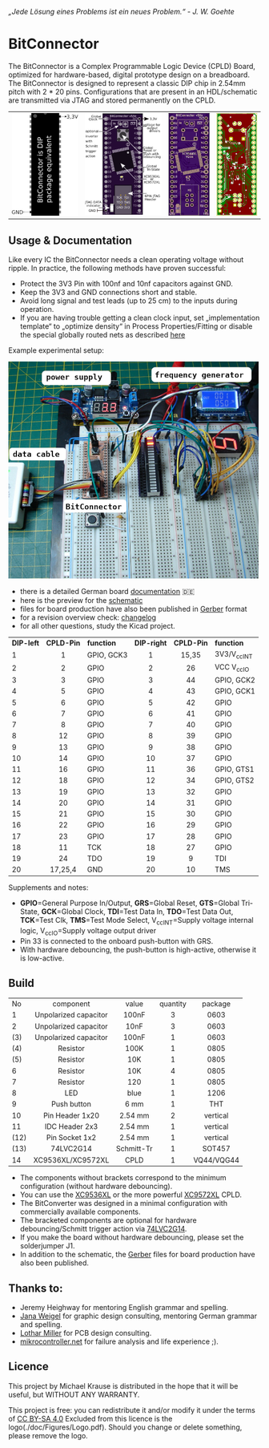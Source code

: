 *„Jede Lösung eines Problems ist ein neues Problem.“ - J. W. Goehte*

# BitConnector

The BitConnector is a Complex Programmable Logic Device (CPLD) Board, optimized for hardware-based, digital prototype design on a breadboard.
The BitConnector is designed to represent a classic DIP chip in 2.54mm pitch with 2 * 20 pins. 
Configurations that are present in an HDL/schematic are transmitted via JTAG and stored permanently on the CPLD.

<table><tr>
<td>   <img alt="BitConnector PCB layout" src="doc/Figures/package_equivalent.png"> </td>
<td>   <img alt="BitConnector" src="doc/Figures/BitConnector_Overview.png"> </td>
<td>   <img alt="BitConnector circuit board" src="doc/Figures/BitConnector_PCB.png"> </td>
<td>   <img alt="BitConnector PCB Copper layer" src="doc/Figures/BitConnector_copper_layer.png"> </td>
</tr></table>

## Usage & Documentation

Like every IC the BitConnector needs a clean operating voltage without ripple.
In practice, the following methods have proven successful:

- Protect the 3V3 Pin with 100nf and 10nf capacitors against GND.
- Keep the 3V3 and GND connections short and stable.
- Avoid long signal and test leads (up to 25 cm) to the inputs during operation.
- If you are having trouble getting a clean clock input, set „implementation template“ to „optimize density“ in Process Properties/Fitting
  or disable the special globally routed nets as described [here](https://web.archive.org/web/20210309172427/https://www.xilinx.com/support/documentation/sw_manuals/help/iseguide/mergedProjects/destech/html/cd_using_global_nets.htm)


Example experimental setup:

<img src="doc/Figures/development_environment.png" width="500"/>

- there is a detailed German board [documentation](doc/Board_Doc_German.pdf) :de:
- here is the preview for the [schematic](doc/schematic_v5Xe.pdf)
- files for board production have also been published in [Gerber](gerbers/gerbers_v5Xe.zip) format
- for a revision overview check: [changelog](changelog.txt)
- for all other questions, study the Kicad project.

|    |          |           |            |          |                   |
| :- | :------: | :-------- | :--------: | :------: | :---------------- |
| **DIP-left**  | **CPLD-Pin** | **function**   | **DIP-right**  | **CPLD-Pin** | **function** |
| 1  |    1     |GPIO, GCK3|      1      |  15,35   | 3V3/V<sub>ccINT</sub> |
| 2  |    2     | GPIO     |      2      |    26    | VCC V<sub>ccIO</sub>  |
| 3  |    3     | GPIO     |      3      |    44    | GPIO, GCK2            |
| 4  |    5     | GPIO     |      4      |    43    | GPIO, GCK1            |
| 5  |    6     | GPIO     |      5      |    42    | GPIO                  |
| 6  |    7     | GPIO     |      6      |    41    | GPIO                  |
| 7  |    8     | GPIO     |      7      |    40    | GPIO                  |
| 8  |    12    | GPIO     |      8      |    39    | GPIO                  |
| 9  |    13    | GPIO     |      9      |    38    | GPIO                  |
| 10 |    14    | GPIO     |      10     |    37    | GPIO                  |
| 11 |    16    | GPIO     |      11     |    36    | GPIO, GTS1            |
| 12 |    18    | GPIO     |      12     |    34    | GPIO, GTS2            |
| 13 |    19    | GPIO     |      13     |    32    | GPIO                  |
| 14 |    20    | GPIO     |      14     |    31    | GPIO                  |
| 15 |    21    | GPIO     |      15     |    30    | GPIO                  |
| 16 |    22    | GPIO     |      16     |    29    | GPIO                  |
| 17 |    23    | GPIO     |      17     |    28    | GPIO                  |
| 18 |    11    | TCK      |      18     |    27    | GPIO                  |
| 19 |    24    | TDO      |      19     |    9     | TDI                   |
| 20 |  17,25,4 | GND      |      20     |    10    | TMS                   |                                                      |

Supplements and notes:

- **GPIO**=General Purpose In/Output, **GRS**=Global Reset, **GTS**=Global Tri-State, **GCK**=Global Clock, **TDI**=Test Data In, **TDO**=Test Data Out, **TCK**=Test Clk, **TMS**=Test Mode Select, V<sub>ccINT</sub>=Supply voltage internal logic, V<sub>ccIO</sub>=Supply voltage output driver
- Pin 33 is connected to the onboard push-button with GRS.
- With hardware debouncing, the push-button is high-active, otherwise it is low-active.

## Build

|       |                               |               |               |               |
| :-    | :---------------------------: | :--------:    | :---------:   |   :---------: |
|   No  |   component                   |  value        |   quantity    |   package     |
|   1   |   Unpolarized capacitor       |   100nF       |   3           |   0603        |
|   2   |   Unpolarized capacitor       |   10nF        |   3           |   0603        |
|  (3)  |   Unpolarized capacitor       |   100nF       |   1           |   0603        |
|  (4)  |   Resistor                    |   100K        |   1           |   0805        |
|  (5)  |   Resistor                    |   10K         |   1           |   0805        |
|   6   |   Resistor                    |   10K         |   4           |   0805        |
|   7   |   Resistor                    |   120         |   1           |   0805        |
|   8   |   LED                         |   blue        |   1           |   1206        |
|   9   |   Push button                 |   6 mm        |   1           |   THT         |
|   10  |   Pin Header 1x20             |   2.54 mm     |   2           |   vertical    |
|   11  |   IDC Header 2x3              |   2.54 mm     |   1           |   vertical    |
|  (12) |   Pin Socket 1x2              |   2.54 mm     |   1           |   vertical    |
|  (13) |   74LVC2G14                   |   Schmitt-Tr  |   1           |   SOT457      |
|   14  |   XC9536XL/XC9572XL           |   CPLD        |   1           |   VQ44/VQG44  |

- The components without brackets correspond to the minimum configuration (without hardware debouncing).
- You can use the [XC9536XL](https://www.xilinx.com/support/documentation/data_sheets/ds058.pdf) or the more powerful [XC9572XL](https://www.xilinx.com/support/documentation/data_sheets/ds057.pdf) CPLD.
- The BitConverter was designed in a minimal configuration with commercially available components.
- The bracketed components are optional for hardware debouncing/Schmitt trigger action via [74LVC2G14](https://assets.nexperia.com/documents/data-sheet/74LVC2G14.pdf).
- If you make the board without hardware debouncing, please set the solderjumper J1.
- In addition to the schematic, the [Gerber](https://github.com/1ux/BitConnector/raw/master/gerbers/gerbers_v5X.zip) files for board production have also been published.

## Thanks to:

- Jeremy Heighway for mentoring English grammar and spelling.
- [Jana Weigel](https://janaweigel.wordpress.com/) for graphic design consulting, mentoring German grammar and spelling.
- [Lothar Miller](http://www.lothar-miller.de/) for PCB design consulting.
- [mikrocontroller.net](https://www.mikrocontroller.net/topic/492067) for failure analysis and life experience ;).

## Licence
This project by Michael Krause is distributed in the hope that it will be useful, but WITHOUT ANY WARRANTY.

This project is free: you can redistribute it and/or modify
it under the terms of [CC BY-SA 4.0](https://creativecommons.org/licenses/by-sa/4.0/deed.de)
Excluded from this licence is the logo(./doc/Figures/Logo.pdf).
Should you change or delete something, please remove the logo.
